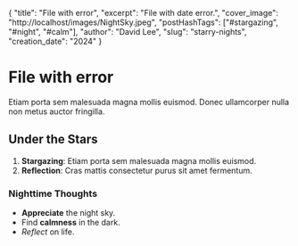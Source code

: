 {
    "title": "File with error",
    "excerpt": "File with date error.",
    "cover_image": "http://localhost/images/NightSky.jpeg",
    "postHashTags": ["#stargazing", "#night", "#calm"],
    "author": "David Lee",
    "slug": "starry-nights",
    "creation_date": "2024"
}

# File with error

Etiam porta sem malesuada magna mollis euismod. Donec ullamcorper nulla non metus auctor fringilla.

## Under the Stars

1. **Stargazing**: Etiam porta sem malesuada magna mollis euismod.
2. **Reflection**: Cras mattis consectetur purus sit amet fermentum.

### Nighttime Thoughts

- **Appreciate** the night sky.
- Find **calmness** in the dark.
- *Reflect* on life.
